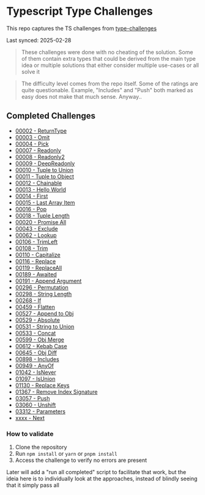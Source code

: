 # Typescript Type Challenges

This repo captures the TS challenges from [type-challenges](https://github.com/type-challenges/type-challenges)

Last synced: 2025-02-28

> These challenges were done with no cheating of the solution. Some of them contain extra types that could be derived from the main type idea or multiple solutions that either consider multiple use-cases or all solve it

> The difficulty level comes from the repo itself. Some of the ratings are quite questionable. Example, "Includes" and "Push" both marked as easy does not make that much sense. Anyway..

## Completed Challenges

- [00002 - ReturnType](./questions/00002-medium-return-type)
- [00003 - Omit](./questions/00003-medium-omit)
- [00004 - Pick](./questions/00004-easy-pick)
- [00007 - Readonly](./questions/00007-easy-readonly)
- [00008 - Readonly2](./questions/00008-medium-readonly-2)
- [00009 - DeepReadonly](./questions/00009-medium-deep-readonly)
- [00010 - Tuple to Union](./questions/00010-medium-tuple-to-union)
- [00011 - Tuple to Object](./questions/00011-easy-tuple-to-object)
- [00012 - Chainable](./questions/00012-medium-chainable-options)
- [00013 - Hello World](./questions/00013-warm-hello-world)
- [00014 - First](./questions/00014-easy-first)
- [00015 - Last Array Item](./questions/00015-medium-last)
- [00016 - Pop](./questions/00016-medium-pop)
- [00018 - Tuple Length](./questions/00018-easy-tuple-length)
- [00020 - Promise All](./questions/00020-medium-promise-all)
- [00043 - Exclude](./questions/00043-easy-exclude)
- [00062 - Lookup](./questions/00062-medium-type-lookup)
- [00106 - TrimLeft](./questions/00106-medium-trimleft)
- [00108 - Trim](./questions/00108-medium-trim)
- [00110 - Capitalize](./questions/00110-medium-capitalize)
- [00116 - Replace](./questions/00116-medium-replace)
- [00119 - ReplaceAll](./questions/00119-medium-replaceall)
- [00189 - Awaited](./questions/00189-easy-awaited)
- [00191 - Append Argument](./questions/00191-medium-append-argument)
- [00296 - Permutation](./questions/00296-medium-permutation)
- [00298 - String Length](./questions/00298-medium-length-of-string)
- [00268 - If](./questions/00268-easy-if)
- [00459 - Flatten](./questions/00459-medium-flatten)
- [00527 - Append to Obj](./questions/00527-medium-append-to-object)
- [00529 - Absolute](./questions/00529-medium-absolute)
- [00531 - String to Union](./questions/00531-medium-string-to-union)
- [00533 - Concat](./questions/00533-easy-concat)
- [00599 - Obj Merge](./questions/00599-medium-merge)
- [00612 - Kebab Case](./questions/00612-medium-kebabcase)
- [00645 - Obj Diff](./questions/00645-medium-diff)
- [00898 - Includes](./questions/00898-easy-includes)
- [00949 - AnyOf](./questions/00949-medium-anyof)
- [01042 - IsNever](./questions/01042-medium-isnever)
- [01097 - IsUnion](./questions/01097-medium-isunion)
- [01130 - Replace Keys](./questions/01130-medium-replacekeys)
- [01367 - Remove Index Signature](./questions/01367-medium-remove-index-signature)
- [03057 - Push](./questions/03057-easy-push)
- [03060 - Unshift](./questions/03060-easy-unshift)
- [03312 - Parameters](./questions/03312-easy-parameters)
- [xxxx - Next](./questions/xxxxxxx)

### How to validate

1. Clone the repository
2. Run `npm install` or `yarn` or `pnpm install`
3. Access the challenge to verify no errors are present

Later will add a "run all completed" script to facilitate that work, but the ideia here is to individually look at the approaches, instead of blindly seeing that it simply pass all
